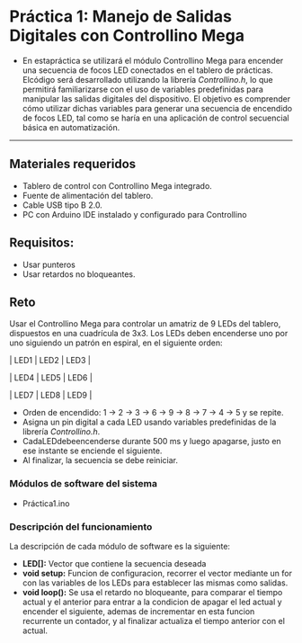 # Práctica 1: Manejo de Salidas Digitales con Controllino Mega

- En estapráctica se utilizará el módulo Controllino Mega para encender una secuencia de focos LED conectados en el tablero de prácticas. Elcódigo será desarrollado
utilizando la librería _Controllino.h_, lo que permitirá familiarizarse con el uso  de variables predefinidas para manipular las salidas digitales del dispositivo.
El objetivo es comprender cómo utilizar dichas variables para generar una secuencia de encendido de focos LED, tal como se haría en una aplicación de control
secuencial básica en automatización.
---
##  Materiales requeridos
 - Tablero de control con Controllino Mega integrado.
 - Fuente de alimentación del tablero.
 - Cable USB tipo B 2.0.
 - PC con Arduino IDE instalado y configurado para Controllino
## Requisitos:
 - Usar punteros
 - Usar retardos no bloqueantes.
## Reto
 Usar el Controllino Mega para controlar un amatriz de 9 LEDs del tablero, dispuestos en una cuadrícula de 3x3. Los LEDs deben encenderse uno por uno siguiendo un  patrón en espiral, en el siguiente orden:

| LED1  | LED2  | LED3  |

| LED4  | LED5  | LED6  |

| LED7  | LED8  | LED9  |
- Orden de encendido:  1 → 2 → 3 → 6 → 9 → 8 → 7 → 4 → 5 y se repite.
- Asigna un pin digital a cada LED usando variables predefinidas de la librería  _Controllino.h_.
- CadaLEDdebeencenderse durante 500 ms y luego apagarse, justo en ese  instante se enciende el siguiente.
- Al finalizar, la secuencia se debe reiniciar.
### Módulos de software del sistema
- Práctica1.ino
### Descripción del funcionamiento
La descripción de cada módulo de software es la siguiente:
- **LED[]:** Vector que contiene la secuencia deseada
- **void setup:** Funcion de configuracion, recorrer el vector mediante un for con las variables de los LEDs para establecer las mismas como salidas. 
- **void loop():** Se usa el retardo no bloqueante, para comparar el tiempo actual y el anterior para entrar a la condicion de apagar el led actual y encender el siguiente, ademas de incrementar en esta funcion recurrente un contador, y al finalizar actualiza el tiempo anterior con el actual. 


 

